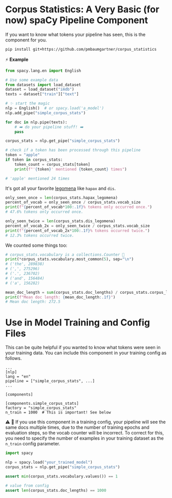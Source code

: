 # Corpus Statistics: A Very Basic (for now) spaCy Pipeline Component

If you want to know what tokens your pipeline has seen, this is the component for you.

```bash
pip install git+https://github.com/pmbaumgartner/corpus_statistics
```

⚡️ **Example**

```python
from spacy.lang.en import English

# Use some example data
from datasets import load_dataset
dataset = load_dataset("imdb")
texts = dataset["train"]["text"]

# ✨ start the magic 
nlp = English()  # or spacy.load('a_model')
nlp.add_pipe("simple_corpus_stats")

for doc in nlp.pipe(texts):
    # ➡️ do your pipeline stuff! ➡️
    pass

corpus_stats = nlp.get_pipe("simple_corpus_stats")

# check if a token has been processed through this pipeline
token = "apple"
if token in corpus_stats:
    token_count = corpus_stats[token]
    print(f"'{token}' mentioned {token_count} times")

# 'apple' mentioned 24 times
```

It's got all your favorite [legomena](https://en.wikipedia.org/wiki/Hapax_legomenon) like `hapax` and `dis`.

```python
only_seen_once = len(corpus_stats.hapax_legomena)
percent_of_vocab = only_seen_once / corpus_stats.vocab_size
print(f"{percent_of_vocab*100:.1f}% tokens only occurred once.")
# 47.6% tokens only occurred once.

only_seen_twice = len(corpus_stats.dis_legomena)
percent_of_vocab_2x = only_seen_twice / corpus_stats.vocab_size
print(f"{percent_of_vocab_2x*100:.1f}% tokens occurred twice.")
# 12.3% tokens occurred twice.
```

We counted some things too:

```python
# corpus_stats.vocabulary is a collections.Counter 🔢
print(*corpus_stats.vocabulary.most_common(5), sep="\n")
# ('the', 289838)
# (',', 275296)
# ('.', 236702)
# ('and', 156484)
# ('a', 156282)

mean_doc_length = sum(corpus_stats.doc_lengths) / corpus_stats.corpus_length
print(f"Mean doc length: {mean_doc_length:.1f}")
# Mean doc length: 272.5
```

# Use in Model Training and Config Files

This can be quite helpful if you wanted to know what tokens were seen in your training data. You can include this component in your training config as follows.

```
...
[nlp]
lang = "en"
pipeline = ["simple_corpus_stats", ...]
...

[components]

[components.simple_corpus_stats]
factory = "simple_corpus_stats"
n_train = 1000  # This is important! See below
```

⚠️ 🔁 If you use this component in a training config, your pipeline will see the same docs multiple times, due to the number of training epochs and evaluation steps, so the vocab counter will be incorrect. To correct for this, you need to specify the number of examples in your training dataset as the `n_train` config parameter. 

```python
import spacy

nlp = spacy.load("your_trained_model")
corpus_stats = nlp.get_pipe("simple_corpus_stats")

assert min(corpus_stats.vocabulary.values()) == 1

# value from config
assert len(corpus_stats.doc_lengths) == 1000
```


